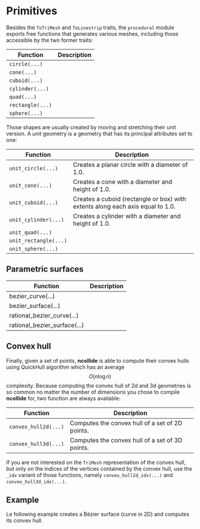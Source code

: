 # Primitives

Besides the `ToTriMesh` and `ToLinestrip` traits, the `procedural` module
exports free functions that generates various meshes, including those
accessible by the two former traits:

| Function         | Description |
|--                | --          |
| `circle(...)`    |             |
| `cone(...)`      |             |
| `cuboid(...)`    |             |
| `cylinder(...)`  |             |
| `quad(...)`      |             |
| `rectangle(...)` |             |
| `sphere(...)`    |             |


Those shapes are usually created by moving and stretching their unit version. A
_unit_ geometry is a geometry that has its principal attributes set to one:

| Function              | Description |
|--                     | --          |
| `unit_circle(...)`    | Creates a planar circle with a diameter of 1.0.   |
| `unit_cone(...)`      | Creates a cone with a diameter and height of 1.0. |
| `unit_cuboid(...)`    | Creates a cuboid (rectangle or box) with extents along each axis equal to 1.0. |
| `unit_cylinder(...)`  | Creates a cylinder with a diameter and height of 1.0. |
| `unit_quad(...)`      |             |
| `unit_rectangle(...)` |             |
| `unit_sphere(...)`    |             |

## Parametric surfaces

| Function                                    | Description |
| --                                          | --          |
| bezier_curve(...)                           |             |
| bezier_surface(...)                         |             |
| rational_bezier_curve(...)                  |             |
| rational_bezier_surface(...)                |             |

## Convex hull

Finally, given a set of points, **ncollide** is able to compute their convex
hulls using QuickHull algorithm which has an average $$O(n \log{n})$$
complexity. Because computing the convex hull of 2d and 3d geometries is so
common no matter the number of dimensions you chose to compile **ncollide**
for, two function are always available:

| Function             | Description                                     |
| --                   | --                                              |
| `convex_hull2d(...)` | Computes the convex hull of a set of 2D points. |
| `convex_hull3d(...)` | Computes the convex hull of a set of 3D points. |

If you are not interested on the `TriMesh` representation of the convex hull,
but only on the indices of the vertices contained by the convex hull, use the
`_idx` variant of those functions, namely `convex_hull2d_idx(...)` and
`convex_hull3d_idx(...)`.

## Example
Le following example creates a Bézier surface (curve in 2D) and computes its
convex hull.
